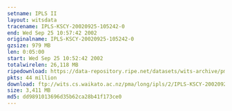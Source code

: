 ```yaml
---
setname: IPLS II
layout: witsdata
tracename: IPLS-KSCY-20020925-105242-0
end: Wed Sep 25 10:57:42 2002
originalname: IPLS-KSCY-20020925-105242-0
gzsize: 979 MB
len: 0:05:00
start: Wed Sep 25 10:52:42 2002
totalwirelen: 26,118 MB
ripedownload: https://data-repository.ripe.net/datasets/wits-archive/pma/long/ipls/2/IPLS-KSCY-20020925-105242-0.gz
pkts: 44 million
download: ftp://wits.cs.waikato.ac.nz/pma/long/ipls/2/IPLS-KSCY-20020925-105242-0.gz
size: 3,411 MB
md5: dd9891013696d35b62ca28b41f173ce0
---
```

